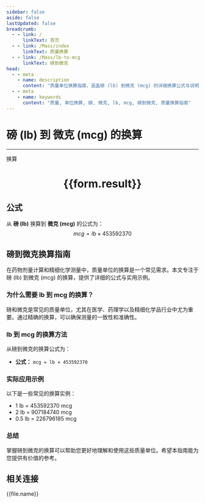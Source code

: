 ```yaml
---
sidebar: false
aside: false
lastUpdated: false
breadcrumb:
  - - link: /
      linkText: 首页
  - - link: /Mass/index
      linkText: 质量换算
  - - link: /Mass/lb-to-mcg
      linkText: 磅到微克
head:
  - - meta
    - name: description
      content: "质量单位换算指南，涵盖磅 (lb) 到微克 (mcg) 的详细换算公式与说明。"
  - - meta
    - name: keywords
      content: "质量, 单位换算, 磅, 微克, lb, mcg, 磅到微克, 质量换算指南"
---
```

# 磅 (lb) 到 微克 (mcg) 的换算
---
<script setup>
import { onMounted, reactive, inject, ref } from 'vue'
import { NButton, NForm, NFormItem, NInput, NInputNumber, NSelect, NCard, useMessage,NGrid ,NGi } from 'naive-ui'
import { defineClientComponent } from 'vitepress'
import { Mass } from '../../files';

const convert = inject('convert')

const form = reactive({
  number: null,
  result: '',
})

const convertHandler = () => {
  if (form.number !== null && !isNaN(form.number)) {
    const convertedValue = parseFloat(form.number) * 453592370
    form.result = `${form.number}lb = ${convertedValue.toFixed(0)}mcg`
  } else {
    form.result = '请输入有效的数值。'
  }
}
</script>

<n-form size="large" :model="form">
  <n-form-item label="磅 (lb)">
    <n-input-number v-model:value="form.number" placeholder="输入磅" style="width: 100%" />
  </n-form-item>
  <n-form-item>
    <n-button type="info" @click="convertHandler" block>换算</n-button>
  </n-form-item>
</n-form>

<n-card  embedded :bordered="false" hoverable>
  <div  style="text-align:center">
    <h1>{{form.result}}</h1>
  </div>
</n-card>

## 公式

从 **磅 (lb)** 换算到 **微克 (mcg)** 的公式为：
$$ mcg = lb \times 453592370 $$

## 磅到微克换算指南

在药物剂量计算和精细化学测量中，质量单位的换算是一个常见需求。本文专注于磅 (lb) 到微克 (mcg) 的换算，提供了详细的公式与实用示例。

### 为什么需要 lb 到 mcg 的换算？

磅和微克是常见的质量单位，尤其在医学、药理学以及精细化学品行业中尤为重要。通过精确的换算，可以确保测量的一致性和准确性。

### lb 到 mcg 的换算方法

从磅到微克的换算公式为：

- **公式：** `mcg = lb × 453592370`

### 实际应用示例

以下是一些常见的换算实例：

- 1 lb = 453592370 mcg
- 2 lb = 907184740 mcg
- 0.5 lb = 226796185 mcg

### 总结

掌握磅到微克的换算可以帮助您更好地理解和使用这些质量单位。希望本指南能为您提供有价值的参考。

## 相关连接
<n-grid x-gap="12" :cols="2">
  <n-gi v-for="(file, index) in Mass" :key="index">
    <n-button
      text
      tag="a"
      :href="file.path"
      type="info"
    >
      {{file.name}}
    </n-button>
  </n-gi>
</n-grid>